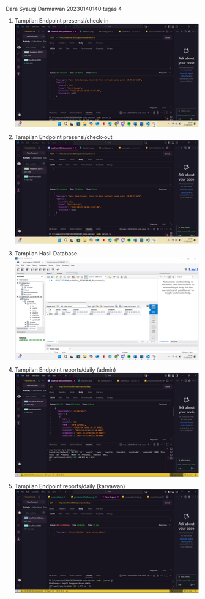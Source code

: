 Dara Syauqi Darmawan
20230140140
tugas 4

1. Tampilan Endpoint presensi/check-in
![Tampilan Endpoint presensi/check-in](ss/EndPointCheck-In(tugas4).png)

2. Tampilan Endpoint presensi/check-out
![Tampilan Endpoint presensi/check-out](ss/EndPointCheck-In(tugas4).png)

3. Tampilan Hasil Database
![Tampilan Database](ss/database.png)

4. Tampilan Endpoint reports/daily (admin)
![Tampilan Endpoint reports/daily](ss/EndPointReport(tugas4).png)

5. Tampilan Endpoint reports/daily (karyawan)
![Tampilan Endpoint reports/daily](ss/report2.png)
